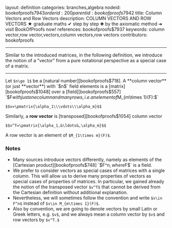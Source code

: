 layout: definition
categories: branches,algebra
nodeid: bookofproofs$7943
orderid: 200
parentid: bookofproofs$7942
title: Column Vectors and Row Vectors
description: COLUMN VECTORS AND ROW VECTORS ★ graduate maths ✔ step by step ✚ by the axiomatic method ➜ visit BookOfProofs now!
references: bookofproofs$7937
keywords: column vector,row vector,vectors,column vectors,row vectors
contributors: bookofproofs

---
Similar to the introduced matrices, in the following definition, we introduce the notion of a "vector" from a pure notational perspective as a special case of a matrix.

---

Let `$n\ge 1$` be a [natural number][bookofproofs$718]. A **column vector** (or just **vector**) with `$n$` field elements is a [matrix][bookofproofs$1048] over a [field][bookofproofs$557] `$F$` with just one column and many rows, i.e. an element of `$M_{m\times 1}(F):$`

`$$v=\pmatrix{\alpha_1\\\vdots\\\alpha_m}$$`

Similarly, a **row vector** is [transposed][bookofproofs$1054] column vector

`$$v^T=\pmatrix{\alpha_1,&\ldots&,\alpha_m}$$`

A row vector is an element of `$M_{1\times m}(F)$`. 

### Notes

* Many sources introduce vectors differently, namely as elements of the [Cartesian product][bookofproofs$748] `$F^n$`, where `$F$` is a field. 
* We prefer to consider vectors as special cases of matrices with a single column. This will allow us to derive many properties of vectors as special cases of properties of matrices. In particular, we gained already the notion of the transposed vector `$v^T$` that cannot be derived from the Cartesian definition without additional explanation. 
* Nevertheless, we will sometimes follow the convention and write `$v\in F^n$` instead of `$v\in M_{m\times 1}(F)$`.
* Also by convention, we are going to denote vectors by small Latin or Greek letters, e.g. `$v$`, and we always mean a column vector by `$v$` and row vectors by `$v^T.$`
